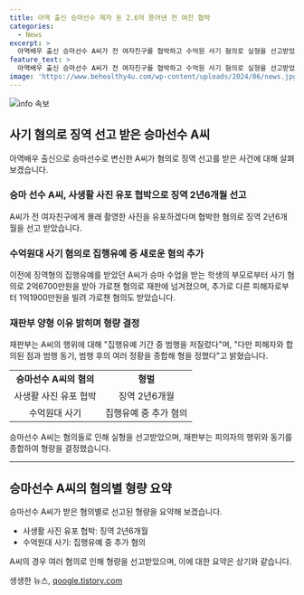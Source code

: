 ```yaml
---
title: 아역 출신 승마선수 제자 돈 2.6억 뜯어낸 전 여친 협박
categories:
  - News
excerpt: >
  아역배우 출신 승마선수 A씨가 전 여자친구를 협박하고 수억원 사기 혐의로 실형을 선고받았다. A씨는 몰래 촬영한 사진을 유포하겠다며 협박하고, 자신에게 승마 수업을 받는 학생의 부모로부터 돈을 받아 가로챈 혐의를 받았다. 또한, 개인 채무 변제 명목으로 또 다른 사람에게 돈을 빌려가 로챈 혐의도 있다. 이전에도 나체 사진을 유포하겠다며 옛 연인을 협박한 혐의로 집행유예를 받았지만, 이번에는 징역 2년6개월을 선고받았다. A씨는 집행유예 기간 중에도 새로운 사기 범행을 저질렀다고 밝혀졌다. A씨의 행동은 사회적으로 경각심을 일으키고 있다.
feature_text: >
  아역배우 출신 승마선수 A씨가 전 여자친구를 협박하고 수억원 사기 혐의로 실형을 선고받았다. A씨는 몰래 촬영한 사진을 유포하겠다며 협박하고, 자신에게 승마 수업을 받는 학생의 부모로부터 돈을 받아 가로챈 혐의를 받았다. 또한, 개인 채무 변제 명목으로 또 다른 사람에게 돈을 빌려가 로챈 혐의도 있다. 이전에도 나체 사진을 유포하겠다며 옛 연인을 협박한 혐의로 집행유예를 받았지만, 이번에는 징역 2년6개월을 선고받았다. A씨는 집행유예 기간 중에도 새로운 사기 범행을 저질렀다고 밝혀졌다. A씨의 행동은 사회적으로 경각심을 일으키고 있다.
image: 'https://www.behealthy4u.com/wp-content/uploads/2024/06/news.jpg'
---
```


<p><img src="https://www.behealthy4u.com/wp-content/uploads/2024/06/news.jpg" alt="info 속보" /></p>

<h2 data-ke-size="size26">사기 혐의로 징역 선고 받은 승마선수 A씨</h2>

<p data-ke-size="size16">아역배우 출신으로 승마선수로 변신한 A씨가 혐의로 징역 선고를 받은 사건에 대해 살펴보겠습니다.</p>

<h3>승마 선수 A씨, 사생활 사진 유포 협박으로 징역 2년6개월 선고</h3>

<p data-ke-size="size16">A씨가 전 여자친구에게 몰래 촬영한 사진을 유포하겠다며 협박한 혐의로 징역 2년6개월을 선고 받았습니다.</p>

<h3>수억원대 사기 혐의로 집행유예 중 새로운 혐의 추가</h3>

<p data-ke-size="size16">이전에 징역형의 집행유예를 받았던 A씨가 승마 수업을 받는 학생의 부모로부터 사기 혐의로 2억6700만원을 받아 가로챈 혐의로 재판에 넘겨졌으며, 추가로 다른 피해자로부터 1억1900만원을 빌려 가로챈 혐의도 받았습니다.</p>

<h3>재판부 양형 이유 밝히며 형량 결정</h3>

<p data-ke-size="size16">재판부는 A씨의 행위에 대해 "집행유예 기간 중 범행을 저질렀다"며, "다만 피해자와 합의된 점과 범행 동기, 범행 후의 여러 정황을 종합해 형을 정했다"고 밝혔습니다.</p>

<table>
    <tr>
        <td style="text-align: center; height: 17px;"><b>승마선수 A씨의 혐의</b></td>
        <td style="text-align: center; height: 17px;"><b>형벌</b></td>
    </tr>
    <tr>
        <td style="text-align: center; height: 17px;">사생활 사진 유포 협박</td>
        <td style="text-align: center; height: 17px;">징역 2년6개월</td>
    </tr>
    <tr>
        <td style="text-align: center; height: 17px;">수억원대 사기</td>
        <td style="text-align: center; height: 17px;">집행유예 중 추가 혐의</td>
    </tr>
</table>

<p data-ke-size="size16">승마선수 A씨는 혐의들로 인해 실형을 선고받았으며, 재판부는 피의자의 행위와 동기를 종합하여 형량을 결정했습니다.</p>

<hr>

<h2 data-ke-size="size26">승마선수 A씨의 혐의별 형량 요약</h2>

<p data-ke-size="size16">승마선수 A씨가 받은 혐의별로 선고된 형량을 요약해 보겠습니다.</p> 

<ul>
    <li>사생활 사진 유포 협박: 징역 2년6개월</li>
    <li>수억원대 사기: 집행유예 중 추가 혐의</li>
</ul>

<p data-ke-size="size16">A씨의 경우 여러 혐의로 인해 형량을 선고받았으며, 이에 대한 요약은 상기와 같습니다.</p>
생생한 뉴스, <a href="https://qoogle.tistory.com" rel="dofollow">qoogle.tistory.com</a>


